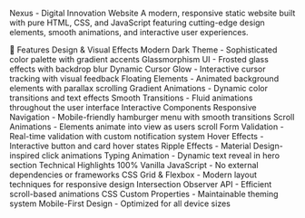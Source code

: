 Nexus - Digital Innovation Website
A modern, responsive static website built with pure HTML, CSS, and JavaScript featuring cutting-edge design elements, smooth animations, and interactive user experiences.

🌟 Features
Design & Visual Effects
Modern Dark Theme - Sophisticated color palette with gradient accents
Glassmorphism UI - Frosted glass effects with backdrop blur
Dynamic Cursor Glow - Interactive cursor tracking with visual feedback
Floating Elements - Animated background elements with parallax scrolling
Gradient Animations - Dynamic color transitions and text effects
Smooth Transitions - Fluid animations throughout the user interface
Interactive Components
Responsive Navigation - Mobile-friendly hamburger menu with smooth transitions
Scroll Animations - Elements animate into view as users scroll
Form Validation - Real-time validation with custom notification system
Hover Effects - Interactive button and card hover states
Ripple Effects - Material Design-inspired click animations
Typing Animation - Dynamic text reveal in hero section
Technical Highlights
100% Vanilla JavaScript - No external dependencies or frameworks
CSS Grid & Flexbox - Modern layout techniques for responsive design
Intersection Observer API - Efficient scroll-based animations
CSS Custom Properties - Maintainable theming system
Mobile-First Design - Optimized for all device sizes
